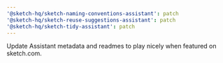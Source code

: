 ```yaml
---
'@sketch-hq/sketch-naming-conventions-assistant': patch
'@sketch-hq/sketch-reuse-suggestions-assistant': patch
'@sketch-hq/sketch-tidy-assistant': patch
---
```


Update Assistant metadata and readmes to play nicely when featured on sketch.com.
